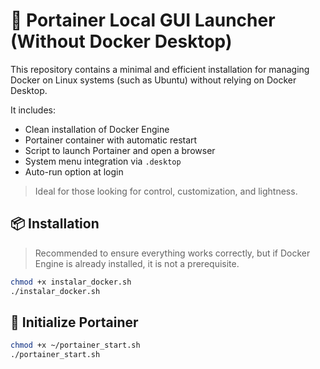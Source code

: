 # 🐳 Portainer Local GUI Launcher (Without Docker Desktop)

This repository contains a minimal and efficient installation for managing Docker on Linux systems (such as Ubuntu) without relying on Docker Desktop.

It includes:
- Clean installation of Docker Engine
- Portainer container with automatic restart
- Script to launch Portainer and open a browser
- System menu integration via `.desktop`
- Auto-run option at login

> Ideal for those looking for control, customization, and lightness.


## 📦 Installation
> Recommended to ensure everything works correctly, but if Docker Engine is already installed, it is not a prerequisite.
```bash
chmod +x instalar_docker.sh
./instalar_docker.sh
```

## 🐳 Initialize Portainer
```bash
chmod +x ~/portainer_start.sh
./portainer_start.sh
```



